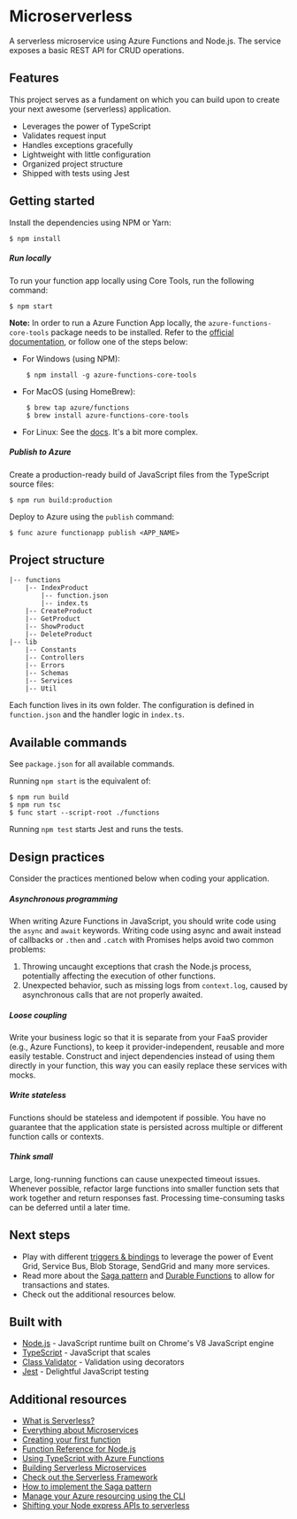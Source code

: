 # Microserverless
A serverless microservice using Azure Functions and Node.js. The service exposes a basic REST API for CRUD operations.

## Features
This project serves as a fundament on which you can build upon to create your next awesome (serverless) application.

- Leverages the power of TypeScript
- Validates request input
- Handles exceptions gracefully
- Lightweight with little configuration
- Organized project structure
- Shipped with tests using Jest

## Getting started
Install the dependencies using NPM or Yarn:

    $ npm install

##### Run locally
To run your function app locally using Core Tools, run the following command:

    $ npm start

**Note:** In order to run a Azure Function App locally, the `azure-functions-core-tools` package needs to be installed. Refer to the [official documentation](https://docs.microsoft.com/nl-nl/azure/azure-functions/functions-run-local), or follow one of the steps below:

- For Windows (using NPM):
    
       $ npm install -g azure-functions-core-tools

- For MacOS (using HomeBrew):
    
       $ brew tap azure/functions
       $ brew install azure-functions-core-tools

- For Linux: See the [docs](https://docs.microsoft.com/nl-nl/azure/azure-functions/functions-run-local?tabs=linux#install-the-azure-functions-core-tools). It's a bit more complex.

##### Publish to Azure
Create a production-ready build of JavaScript files from the TypeScript source files:

    $ npm run build:production
    
Deploy to Azure using the `publish` command: 

    $ func azure functionapp publish <APP_NAME>

## Project structure

    |-- functions
        |-- IndexProduct
            |-- function.json
            |-- index.ts
        |-- CreateProduct
        |-- GetProduct
        |-- ShowProduct
        |-- DeleteProduct
    |-- lib
        |-- Constants
        |-- Controllers
        |-- Errors
        |-- Schemas
        |-- Services
        |-- Util

Each function lives in its own folder. The configuration is defined in `function.json` and the handler logic in `index.ts`.

## Available commands
See `package.json` for all available commands.

Running `npm start` is the equivalent of:

    $ npm run build
    $ npm run tsc
    $ func start --script-root ./functions
    
Running `npm test` starts Jest and runs the tests. 

## Design practices

Consider the practices mentioned below when coding your application.

##### Asynchronous programming
When writing Azure Functions in JavaScript, you should write code using the `async` and `await` keywords. Writing code using async and await instead of callbacks or `.then` and `.catch` with Promises helps avoid two common problems:

1. Throwing uncaught exceptions that crash the Node.js process, potentially affecting the execution of other functions.
2. Unexpected behavior, such as missing logs from `context.log`, caused by asynchronous calls that are not properly awaited.

##### Loose coupling
Write your business logic so that it is separate from your FaaS provider (e.g., Azure Functions), to keep it provider-independent, reusable and more easily testable. Construct and inject dependencies instead of using them directly in your function, this way you can easily replace these services with mocks.

##### Write stateless
Functions should be stateless and idempotent if possible. You have no guarantee that the application state is persisted across multiple or different function calls or contexts.

##### Think small
Large, long-running functions can cause unexpected timeout issues. Whenever possible, refactor large functions into smaller function sets that work together and return responses fast. Processing time-consuming tasks can be deferred until a later time.

## Next steps
- Play with different [triggers & bindings](https://docs.microsoft.com/en-US/azure/azure-functions/functions-triggers-bindings) to leverage the power of Event Grid, Service Bus, Blob Storage, SendGrid and many more services.
- Read more about the [Saga pattern](https://microservices.io/patterns/data/saga.html) and [Durable Functions](https://docs.microsoft.com/en-US/azure/azure-functions/durable/durable-functions-overview) to allow for transactions and states.
- Check out the additional resources below.

## Built with
- [Node.js](https://nodejs.org/en/) - JavaScript runtime built on Chrome's V8 JavaScript engine
- [TypeScript](https://www.npmjs.com/package/typescript) - JavaScript that scales
- [Class Validator](https://www.npmjs.com/package/class-validator) - Validation using decorators
- [Jest](https://www.npmjs.com/package/jest) - Delightful JavaScript testing

## Additional resources
- [What is Serverless?](https://serverless-stack.com/chapters/what-is-serverless.html)
- [Everything about Microservices](https://microservices.io/)
- [Creating your first function](https://docs.microsoft.com/en-us/azure/azure-functions/functions-create-first-function-vs-code?pivots=programming-language-typescript)
- [Function Reference for Node.js](https://docs.microsoft.com/en-US/azure/azure-functions/functions-reference-node)
- [Using TypeScript with Azure Functions](https://docs.microsoft.com/en-us/azure/azure-functions/functions-reference-node#typescript)
- [Building Serverless Microservices](https://azure.microsoft.com/en-US/blog/building-serverless-microservices-in-azure-sample-architecture/)
- [Check out the Serverless Framework](https://serverless.com/)
- [How to implement the Saga pattern](https://blog.couchbase.com/saga-pattern-implement-business-transactions-using-microservices-part/)
- [Manage your Azure resourcing using the CLI](https://docs.microsoft.com/nl-nl/cli/azure/install-azure-cli?view=azure-cli-latest)
- [Shifting your Node express APIs to serverless](https://johnpapa.net/shifting-your-node-express-apis-to-serverless/)
